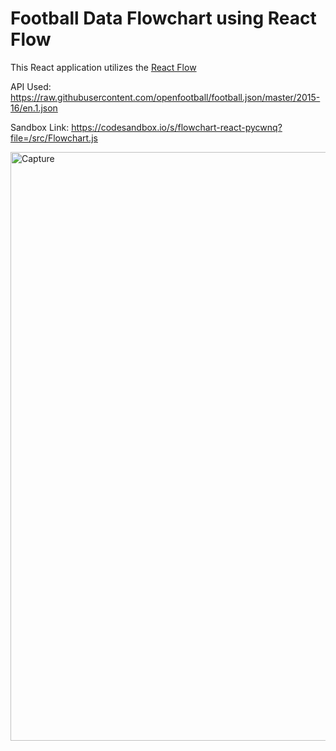 # Football Data Flowchart using React Flow

This React application utilizes the [React Flow](https://reactflow.dev/)



API Used: https://raw.githubusercontent.com/openfootball/football.json/master/2015-16/en.1.json

Sandbox Link: https://codesandbox.io/s/flowchart-react-pycwnq?file=/src/Flowchart.js


<img width="942" alt="Capture" src="https://github.com/Nushwa/ReactFlow-Football-Data/assets/66944843/04c04145-030d-4b56-baaf-404b406fc60e">
